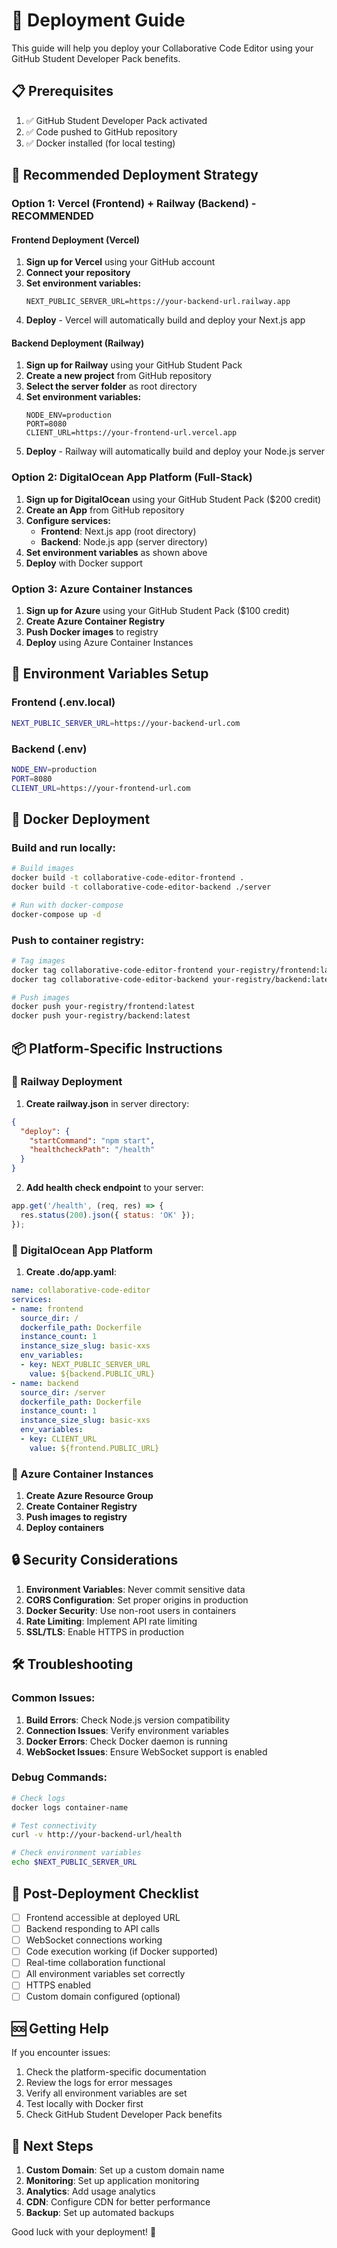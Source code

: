# 🚀 Deployment Guide

This guide will help you deploy your Collaborative Code Editor using your GitHub Student Developer Pack benefits.

## 📋 Prerequisites

1. ✅ GitHub Student Developer Pack activated
2. ✅ Code pushed to GitHub repository
3. ✅ Docker installed (for local testing)

## 🎯 Recommended Deployment Strategy

### Option 1: Vercel (Frontend) + Railway (Backend) - **RECOMMENDED**

#### Frontend Deployment (Vercel)
1. **Sign up for Vercel** using your GitHub account
2. **Connect your repository**
3. **Set environment variables:**
   ```
   NEXT_PUBLIC_SERVER_URL=https://your-backend-url.railway.app
   ```
4. **Deploy** - Vercel will automatically build and deploy your Next.js app

#### Backend Deployment (Railway)
1. **Sign up for Railway** using your GitHub Student Pack
2. **Create a new project** from GitHub repository
3. **Select the server folder** as root directory
4. **Set environment variables:**
   ```
   NODE_ENV=production
   PORT=8080
   CLIENT_URL=https://your-frontend-url.vercel.app
   ```
5. **Deploy** - Railway will automatically build and deploy your Node.js server

### Option 2: DigitalOcean App Platform (Full-Stack)

1. **Sign up for DigitalOcean** using your GitHub Student Pack ($200 credit)
2. **Create an App** from GitHub repository
3. **Configure services:**
   - **Frontend**: Next.js app (root directory)
   - **Backend**: Node.js app (server directory)
4. **Set environment variables** as shown above
5. **Deploy** with Docker support

### Option 3: Azure Container Instances

1. **Sign up for Azure** using your GitHub Student Pack ($100 credit)
2. **Create Azure Container Registry**
3. **Push Docker images** to registry
4. **Deploy** using Azure Container Instances

## 🔧 Environment Variables Setup

### Frontend (.env.local)
```bash
NEXT_PUBLIC_SERVER_URL=https://your-backend-url.com
```

### Backend (.env)
```bash
NODE_ENV=production
PORT=8080
CLIENT_URL=https://your-frontend-url.com
```

## 🐳 Docker Deployment

### Build and run locally:
```bash
# Build images
docker build -t collaborative-code-editor-frontend .
docker build -t collaborative-code-editor-backend ./server

# Run with docker-compose
docker-compose up -d
```

### Push to container registry:
```bash
# Tag images
docker tag collaborative-code-editor-frontend your-registry/frontend:latest
docker tag collaborative-code-editor-backend your-registry/backend:latest

# Push images
docker push your-registry/frontend:latest
docker push your-registry/backend:latest
```

## 📦 Platform-Specific Instructions

### 🔷 Railway Deployment

1. **Create railway.json** in server directory:
```json
{
  "deploy": {
    "startCommand": "npm start",
    "healthcheckPath": "/health"
  }
}
```

2. **Add health check endpoint** to your server:
```javascript
app.get('/health', (req, res) => {
  res.status(200).json({ status: 'OK' });
});
```

### 🔷 DigitalOcean App Platform

1. **Create .do/app.yaml**:
```yaml
name: collaborative-code-editor
services:
- name: frontend
  source_dir: /
  dockerfile_path: Dockerfile
  instance_count: 1
  instance_size_slug: basic-xxs
  env_variables:
  - key: NEXT_PUBLIC_SERVER_URL
    value: ${backend.PUBLIC_URL}
- name: backend
  source_dir: /server
  dockerfile_path: Dockerfile
  instance_count: 1
  instance_size_slug: basic-xxs
  env_variables:
  - key: CLIENT_URL
    value: ${frontend.PUBLIC_URL}
```

### 🔷 Azure Container Instances

1. **Create Azure Resource Group**
2. **Create Container Registry**
3. **Push images to registry**
4. **Deploy containers**

## 🔒 Security Considerations

1. **Environment Variables**: Never commit sensitive data
2. **CORS Configuration**: Set proper origins in production
3. **Docker Security**: Use non-root users in containers
4. **Rate Limiting**: Implement API rate limiting
5. **SSL/TLS**: Enable HTTPS in production

## 🛠️ Troubleshooting

### Common Issues:

1. **Build Errors**: Check Node.js version compatibility
2. **Connection Issues**: Verify environment variables
3. **Docker Errors**: Check Docker daemon is running
4. **WebSocket Issues**: Ensure WebSocket support is enabled

### Debug Commands:
```bash
# Check logs
docker logs container-name

# Test connectivity
curl -v http://your-backend-url/health

# Check environment variables
echo $NEXT_PUBLIC_SERVER_URL
```

## 🎉 Post-Deployment Checklist

- [ ] Frontend accessible at deployed URL
- [ ] Backend responding to API calls
- [ ] WebSocket connections working
- [ ] Code execution working (if Docker supported)
- [ ] Real-time collaboration functional
- [ ] All environment variables set correctly
- [ ] HTTPS enabled
- [ ] Custom domain configured (optional)

## 🆘 Getting Help

If you encounter issues:
1. Check the platform-specific documentation
2. Review the logs for error messages
3. Verify all environment variables are set
4. Test locally with Docker first
5. Check GitHub Student Developer Pack benefits

## 🎯 Next Steps

1. **Custom Domain**: Set up a custom domain name
2. **Monitoring**: Set up application monitoring
3. **Analytics**: Add usage analytics
4. **CDN**: Configure CDN for better performance
5. **Backup**: Set up automated backups

Good luck with your deployment! 🚀
